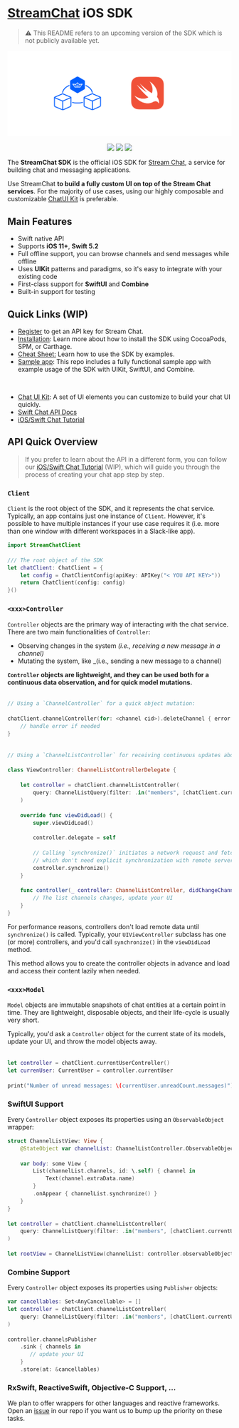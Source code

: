 # [StreamChat](https://getstream.io/chat/) iOS SDK 

> ⚠️ This README refers to an upcoming version of the SDK which is not publicly available yet.

<p align="center">
  <img src="https://github.com/GetStream/stream-chat-swift/blob/master_v3/Documentation/Assets/Low%20Level%20SDK.png"/>
</p>

<p align="center">
  <a href="https://swift.org"><img src="https://img.shields.io/badge/Swift-5.2-orange.svg" /></a>
  <a href="https://github.com/GetStream/stream-chat-swift/actions"><img src="https://github.com/GetStream/stream-chat-swift/workflows/CI/badge.svg" /></a>
  <a href="https://codecov.io/gh/GetStream/stream-chat-swift"><img src="https://codecov.io/gh/GetStream/stream-chat-swift/branch/master/graph/badge.svg" /></a>
</p>

The **StreamChat SDK**  is the official iOS SDK for [Stream Chat](https://getstream.io/chat), a service for building chat and messaging applications.

Use StreamChat **to build a fully custom UI on top of the Stream Chat services**. For the majority of use cases, using our highly composable and customizable [ChatUI Kit](#mac-catalyst) is preferable.

## Main Features

- Swift native API
- Supports **iOS 11+**, **Swift 5.2**
- Full offline support, you can browse channels and send messages while offline
- Uses **UIKit** patterns and paradigms, so it's easy to integrate with your existing code
- First-class support for **SwiftUI** and **Combine**
- Built-in support for testing

## **Quick Links** (WIP)

* [Register](https://getstream.io/chat/trial/) to get an API key for Stream Chat.
* [Installation](https://github.com/GetStream/stream-chat-swift/blob/cis-283-llc-v3-release/Documentation/LLC/Installation.MD): Learn more about how to install the SDK using CocoaPods, SPM, or Carthage.
* [Cheat Sheet:](https://github.com/GetStream/stream-chat-swift/wiki/Low-Level-Client-Cheat-Sheet) Learn how to use the SDK by examples.
* [Sample app](https://github.com/GetStream/stream-chat-swift/tree/master/Example): This repo includes a fully functional sample app with example usage of the SDK with UIKit, SwiftUI, and Combine.

&nbsp;

* [Chat UI Kit](https://getstream.io/chat/ui-kit/): A set of UI elements you can customize to build your chat UI quickly.
* [Swift Chat API Docs](https://getstream.io/chat/docs/swift/)
* [iOS/Swift Chat Tutorial](https://getstream.io/tutorials/ios-chat/)

## API Quick Overview

> If you prefer to learn about the API in a different form, you can follow our [iOS/Swift Chat Tutorial](https://getstream.io/tutorials/ios-chat/) (WIP), which will guide you through the process of creating your chat app step by step.

### `Client`

`Client` is the root object of the SDK, and it represents the chat service. Typically, an app contains just one instance of `Client`. However, it's possible to have multiple instances if your use case requires it (i.e. more than one window with different workspaces in a Slack-like app).
```swift
import StreamChatClient

/// The root object of the SDK
let chatClient: ChatClient = {
    let config = ChatClientConfig(apiKey: APIKey("< YOU API KEY>"))
    return ChatClient(config: config)
}()
```

### `<xxx>Controller`

`Controller` objects are the primary way of interacting with the chat service. There are two main functionalities of `Controller`:
  - Observing changes in the system _(i.e., receiving a new message in a channel)_
  - Mutating the system, like _(i.e., sending a new message to a channel)

**`Controller` objects are lightweight, and they can be used both for a continuous data observation, and for quick model mutations.**


```swift

// Using a `ChannelController` for a quick object mutation:

chatClient.channelController(for: <channel cid>).deleteChannel { error in 
    // handle error if needed
}

```

```swift

// Using a `ChannelListController` for receiving continuous updates about available channels:

class ViewController: ChannelListControllerDelegate {

    let controller = chatClient.channelListController(
        query: ChannelListQuery(filter: .in("members", [chatClient.currentUserId]))
    )

    override func viewDidLoad() {
        super.viewDidLoad()

        controller.delegate = self

        // Calling `synchronize()` initiates a network request and fetches the latest version of the data. Controllers
        // which don't need explicit synchronization with remote servers don't have the `synchronize()` method.
        controller.synchronize()
    }
    
    func controller(_ controller: ChannelListController, didChangeChannels changes: [ListChange<Channel>]) {
        // The list channels changes, update your UI
    }
}
```

For performance reasons, controllers don't load remote data until `synchronize()` is called. Typically, your `UIViewController` subclass has one (or more) controllers, and you'd call `synchronize()` in the `viewDidLoad` method.

This method allows you to create the controller objects in advance and load and access their content lazily when needed.

### `<xxx>Model`

`Model` objects are immutable snapshots of chat entities at a certain point in time. They are lightweight, disposable objects, and their life-cycle is usually very short. 

Typically, you'd ask a `Controller` object for the current state of its models, update your UI, and throw the model objects away.

```swift

let controller = chatClient.currentUserController()
let currenUser: CurrentUser = controller.currentUser

print("Number of unread messages: \(currentUser.unreadCount.messages)")

```

### SwiftUI Support

Every `Controller` object exposes its properties using an `ObservableObject` wrapper:

```swift
struct ChannelListView: View {
    @StateObject var channelList: ChannelListController.ObservableObject

    var body: some View {
        List(channelList.channels, id: \.self) { channel in
            Text(channel.extraData.name)
        }
        .onAppear { channelList.synchronize() }
    }
}

let controller = chatClient.channelListController(
    query: ChannelListQuery(filter: .in("members", [chatClient.currentUserId]))
)

let rootView = ChannelListView(channelList: controller.observableObject)
```

### Combine Support

Every `Controller` object exposes its properties using `Publisher` objects:

```swift
var cancellables: Set<AnyCancellable> = []
let controller = chatClient.channelListController(
    query: ChannelListQuery(filter: .in("members", [chatClient.currentUserId]))
)

controller.channelsPublisher
    .sink { channels in 
       // update your UI
    }
    .store(at: &cancellables)
```

### RxSwift, ReactiveSwift, Objective-C Support, ...

We plan to offer wrappers for other languages and reactive frameworks. Open an [issue](https://github.com/GetStream/stream-chat-swift/issues) in our repo if you want us to bump up the priority on these tasks.
